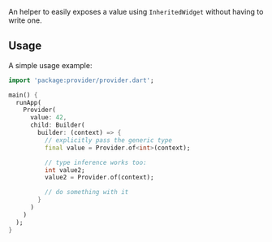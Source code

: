 An helper to easily exposes a value using `InheritedWidget` without having to write one.

## Usage

A simple usage example:

```dart
import 'package:provider/provider.dart';

main() {
  runApp(
    Provider(
      value: 42,
      child: Builder(
        builder: (context) => {
          // explicitly pass the generic type
          final value = Provider.of<int>(context);

          // type inference works too:
          int value2;
          value2 = Provider.of(context);

          // do something with it
        }
      )
    )
  );
}
```

